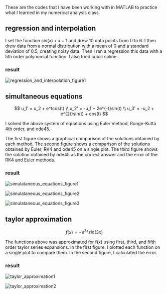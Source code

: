 These are the codes that I have been working with in MATLAB to practice what I learned in my numerical analysis class.

## regression and interpolation

I set the function  $sin(x) + x + 1$ and drew 10 data points from 0 to 6. I then drew data from a normal distribution with a mean of 0 and a standard deviation of 0.5, creating noisy data. Then I ran a regression this data with a 5th order polynomial function. I also tried cubic spline.

### result

![regression_and_interpolation_figure1](https://github.com/ppangTae/numerical_analysis/assets/92343537/03cd7e62-7f6d-4708-98d3-09fc3bc0f6e4)

## simultaneous equations

$$
u_1' = u_2 + e^tcos(t) \\
u_2' = -u_1 + 2e^{-t}sin(t) \\
u_3' = -u_2 + e^{2t}sin(t) + cos(t)
$$

I solved the above system of equations using Euler'method, Runge-Kutta 4th order, and ode45.

The first figure shows a graphical comparison of the solutions obtained by each method.
The second figure shows a comparison of the solutions obtained by Euler, RK4 and ode45 on a single plot.
The third figure shows the solution obtained by ode45 as the correct answer and the error of the RK4 and Euler methods.

### result

![simulataneous_equations_figure1](https://github.com/ppangTae/numerical_analysis/assets/92343537/fdf80754-44b0-4fea-9e1f-d9d48c36d3ce)

![simulataneous_equations_figure2](https://github.com/ppangTae/numerical_analysis/assets/92343537/d93e3b80-999d-4f0c-a56e-ad6ac999b540)

![simulataneous_equations_figure3](https://github.com/ppangTae/numerical_analysis/assets/92343537/bbfcf920-7eaf-4dad-b7aa-1036be547f9b)

## taylor approximation

$$
f(x) = -e^{3x}sin(3x)
$$

The functions above was approximated for f(x) using first, third, and fifth order taylor series expansions.
In the first figure, I plotted each function on a single plot to compare them.
In the second figure, I calculated the error.


### result

![taylor_approximation1](https://github.com/ppangTae/numerical_analysis/assets/92343537/6709b130-ebaf-48b6-bf97-8ec02bf5bfc7)

![taylor_approximation2](https://github.com/ppangTae/numerical_analysis/assets/92343537/55ea02ad-f23a-46dd-92d5-f0416ea48507)
